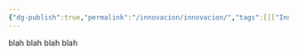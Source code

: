 ```yaml
---
{"dg-publish":true,"permalink":"/innovacion/innovacion/","tags":[[["InnBoK"]],[["content"]]],"noteIcon":""}
---
```



blah blah blah blah